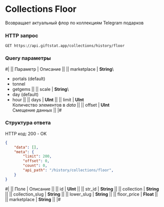 # Collections Floor

Возвращает актуальный флор по коллекциям Telegram подарков

### HTTP запрос
```
GET https://api.giftstat.app/collections/history/floor
```

### Query параметры
#|
|| Параметр | Описание ||
|| 
marketplace
| 
**String**\
- portals (default)
- tonnel
- getgems
||
|| 
scale
| 
**String**\
- day (default)
- hour
||
|| 
days
| 
**UInt**
||
|| 
limit 
| 
**UInt**\
Количество элементов в *data*
||
|| 
offset 
| 
**UInt**\
Смещение данных
||
|#


### Структура ответа

HTTP код: 200 - OK

```json
{
    "data": [],
    "meta": {
        "limit": 200, 
        "offset": 0,
        "count": 0,
        "api_path": "/history/collections/floor",
    }
}
```


#|
|| Поле | Описание ||
|| id | **UInt** ||
|| str_id | **String** ||
|| collection | **String** ||
|| collection_slug | **String** ||
|| lower_slug | **String** ||
|| floor_price | **Float** ||
|| marketplace | **String** ||
|#


